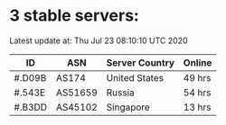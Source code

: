 # 3 stable servers:

Latest update at: Thu Jul 23 08:10:10 UTC 2020

| ID | ASN | Server Country | Online |
| -- | --- | -------------- | ------ |
| #.D09B | AS174 | United States | 49 hrs |
| #.543E | AS51659 | Russia | 54 hrs |
| #.B3DD | AS45102 | Singapore | 13 hrs |

